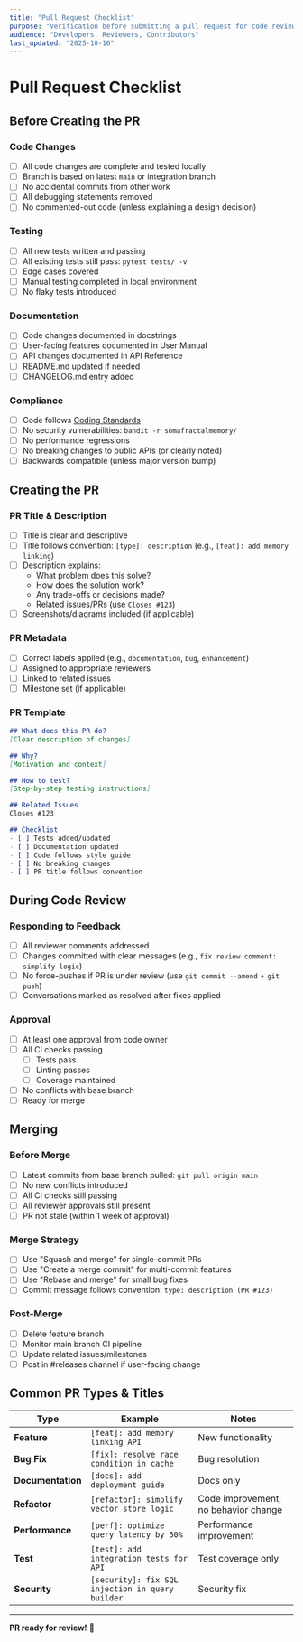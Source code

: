 ```yaml
---
title: "Pull Request Checklist"
purpose: "Verification before submitting a pull request for code review"
audience: "Developers, Reviewers, Contributors"
last_updated: "2025-10-16"
---
```


# Pull Request Checklist

## Before Creating the PR

### Code Changes
- [ ] All code changes are complete and tested locally
- [ ] Branch is based on latest `main` or integration branch
- [ ] No accidental commits from other work
- [ ] All debugging statements removed
- [ ] No commented-out code (unless explaining a design decision)

### Testing
- [ ] All new tests written and passing
- [ ] All existing tests still pass: `pytest tests/ -v`
- [ ] Edge cases covered
- [ ] Manual testing completed in local environment
- [ ] No flaky tests introduced

### Documentation
- [ ] Code changes documented in docstrings
- [ ] User-facing features documented in User Manual
- [ ] API changes documented in API Reference
- [ ] README.md updated if needed
- [ ] CHANGELOG.md entry added

### Compliance
- [ ] Code follows [Coding Standards](../../development-manual/coding-standards.md)
- [ ] No security vulnerabilities: `bandit -r somafractalmemory/`
- [ ] No performance regressions
- [ ] No breaking changes to public APIs (or clearly noted)
- [ ] Backwards compatible (unless major version bump)

## Creating the PR

### PR Title & Description
- [ ] Title is clear and descriptive
- [ ] Title follows convention: `[type]: description` (e.g., `[feat]: add memory linking`)
- [ ] Description explains:
  - What problem does this solve?
  - How does the solution work?
  - Any trade-offs or decisions made?
  - Related issues/PRs (use `Closes #123`)
- [ ] Screenshots/diagrams included (if applicable)

### PR Metadata
- [ ] Correct labels applied (e.g., `documentation`, `bug`, `enhancement`)
- [ ] Assigned to appropriate reviewers
- [ ] Linked to related issues
- [ ] Milestone set (if applicable)

### PR Template
```markdown
## What does this PR do?
[Clear description of changes]

## Why?
[Motivation and context]

## How to test?
[Step-by-step testing instructions]

## Related Issues
Closes #123

## Checklist
- [ ] Tests added/updated
- [ ] Documentation updated
- [ ] Code follows style guide
- [ ] No breaking changes
- [ ] PR title follows convention
```

## During Code Review

### Responding to Feedback
- [ ] All reviewer comments addressed
- [ ] Changes committed with clear messages (e.g., `fix review comment: simplify logic`)
- [ ] No force-pushes if PR is under review (use `git commit --amend` + `git push`)
- [ ] Conversations marked as resolved after fixes applied

### Approval
- [ ] At least one approval from code owner
- [ ] All CI checks passing
  - [ ] Tests pass
  - [ ] Linting passes
  - [ ] Coverage maintained
- [ ] No conflicts with base branch
- [ ] Ready for merge

## Merging

### Before Merge
- [ ] Latest commits from base branch pulled: `git pull origin main`
- [ ] No new conflicts introduced
- [ ] All CI checks still passing
- [ ] All reviewer approvals still present
- [ ] PR not stale (within 1 week of approval)

### Merge Strategy
- [ ] Use "Squash and merge" for single-commit PRs
- [ ] Use "Create a merge commit" for multi-commit features
- [ ] Use "Rebase and merge" for small bug fixes
- [ ] Commit message follows convention: `type: description (PR #123)`

### Post-Merge
- [ ] Delete feature branch
- [ ] Monitor main branch CI pipeline
- [ ] Update related issues/milestones
- [ ] Post in #releases channel if user-facing change

## Common PR Types & Titles

| Type | Example | Notes |
|------|---------|-------|
| **Feature** | `[feat]: add memory linking API` | New functionality |
| **Bug Fix** | `[fix]: resolve race condition in cache` | Bug resolution |
| **Documentation** | `[docs]: add deployment guide` | Docs only |
| **Refactor** | `[refactor]: simplify vector store logic` | Code improvement, no behavior change |
| **Performance** | `[perf]: optimize query latency by 50%` | Performance improvement |
| **Test** | `[test]: add integration tests for API` | Test coverage only |
| **Security** | `[security]: fix SQL injection in query builder` | Security fix |

---

**PR ready for review!** 🎯
